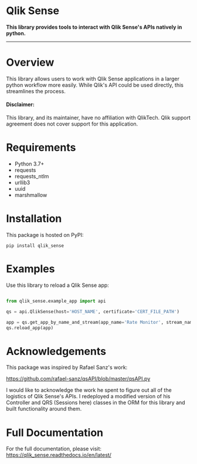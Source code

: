 # Qlik Sense

**This library provides tools to interact with Qlik Sense's APIs natively in python.**

---

# Overview

This library allows users to work with Qlik Sense applications in a larger python workflow more easily. While Qlik's
API could be used directly, this streamlines the process.

#### Disclaimer:

This library, and its maintainer, have no affiliation with QlikTech. Qlik support agreement does not cover
support for this application.

# Requirements

- Python 3.7+
- requests
- requests_ntlm
- urllib3
- uuid
- marshmallow

# Installation

This package is hosted on PyPI:

```shell script
pip install qlik_sense
```

# Examples

Use this library to reload a Qlik Sense app:
```python

from qlik_sense.example_app import api

qs = api.QlikSense(host='HOST_NAME', certificate='CERT_FILE_PATH')

app = qs.get_app_by_name_and_stream(app_name='Rate Monitor', stream_name='Actuarial')
qs.reload_app(app)
```

# Acknowledgements

This package was inspired by Rafael Sanz's work:

https://github.com/rafael-sanz/qsAPI/blob/master/qsAPI.py

I would like to acknowledge the work he spent to figure out all of the logistics of Qlik Sense's APIs.
I redeployed a modified version of his Controller and QRS (Sessions here) classes in the ORM for this library
and built functionality around them.

# Full Documentation

For the full documentation, please visit: https://qlik_sense.readthedocs.io/en/latest/